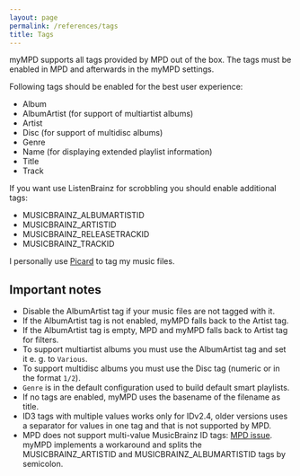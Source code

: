 ```yaml
---
layout: page
permalink: /references/tags
title: Tags
---
```


myMPD supports all tags provided by MPD out of the box. The tags must be enabled in MPD and afterwards in the myMPD settings.

Following tags should be enabled for the best user experience:

- Album
- AlbumArtist (for support of multiartist albums)
- Artist
- Disc (for support of multidisc albums)
- Genre
- Name (for displaying extended playlist information)
- Title
- Track

If you want use ListenBrainz for scrobbling you should enable additional tags:

- MUSICBRAINZ_ALBUMARTISTID
- MUSICBRAINZ_ARTISTID
- MUSICBRAINZ_RELEASETRACKID
- MUSICBRAINZ_TRACKID

I personally use [Picard](https://picard.musicbrainz.org/) to tag my music files.

## Important notes

- Disable the AlbumArtist tag if your music files are not tagged with it.
- If the AlbumArtist tag is not enabled, myMPD falls back to the Artist tag.
- If the AlbumArtist tag is empty, MPD and myMPD falls back to Artist tag for filters.
- To support multiartist albums you must use the AlbumArtist tag and set it e. g. to `Various`.
- To support multidisc albums you must use the Disc tag (numeric or in the format `1/2`).
- `Genre` is in the default configuration used to build default smart playlists.
- If no tags are enabled, myMPD uses the basename of the filename as title.
- ID3 tags with multiple values works only for IDv2.4, older versions uses a separator for values in one tag and that is not supported by MPD.
- MPD does not support multi-value MusicBrainz ID tags: [MPD issue](https://github.com/MusicPlayerDaemon/MPD/issues/687). myMPD implements a workaround and splits the MUSICBRAINZ_ARTISTID and MUSICBRAINZ_ALBUMARTISTID tags by semicolon.
